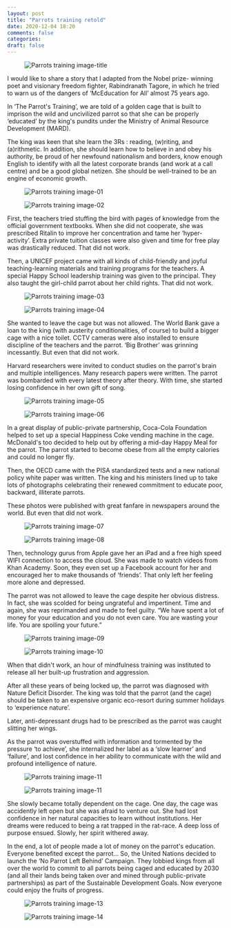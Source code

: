 ```yaml
---
layout: post
title: "Parrots training retold"
date: 2020-12-04 18:20
comments: false
categories:
draft: false
---
```


<figure>
 <img src="{{ site.url }}/assets/parrots-training/title.png" alt="Parrots training image-title">
</figure>

I would like to share a story that I adapted from the Nobel prize- winning poet and visionary freedom fighter, Rabindranath Tagore, in which he tried to warn us of the dangers of ‘McEducation for All’ almost 75 years ago.

In ‘The Parrot's Training’, we are told of a golden cage that is built to imprison the wild and uncivilized parrot so that she can be properly ‘educated’ by the king's pundits under the Ministry of Animal Resource Development (MARD).

The king was keen that she learn the 3Rs : reading, (w)riting, and (a)rithmetic. In addition, she should learn how to believe in and obey his authority, be proud of her newfound nationalism and borders, know enough English to identify with all the latest corporate brands (and work at a call centre) and be a good global netizen. She should be well-trained to be an engine of economic growth.

<figure>
 <img src="{{ site.url }}/assets/parrots-training/01.png" alt="Parrots training image-01">
</figure>
<figure>
 <img src="{{ site.url }}/assets/parrots-training/02.png" alt="Parrots training image-02">
</figure>

First, the teachers tried stuffing the bird with pages of knowledge from the official government textbooks. When she did not cooperate, she was prescribed Ritalin to improve her concentration and tame her
‘hyper-activity’. Extra private tuition classes were also given and time for free play was drastically reduced. That did not work.

Then, a UNICEF project came with all kinds of child-friendly and joyful teaching-learning materials and training programs for the teachers. A special Happy School leadership training was given to the principal. They also taught the girl-child parrot about her child rights. That did not work.

<figure>
 <img src="{{ site.url }}/assets/parrots-training/03.png" alt="Parrots training image-03">
</figure>
<figure>
 <img src="{{ site.url }}/assets/parrots-training/04.png" alt="Parrots training image-04">
</figure>

She wanted to leave the cage but was not allowed. The World Bank gave a loan to the king (with austerity conditionalities, of course) to build a bigger cage with a nice toilet. CCTV cameras were also installed to ensure discipline of the teachers and the parrot. ‘Big Brother’ was grinning incessantly. But even that did not work.

Harvard researchers were invited to conduct studies on the parrot's brain and multiple intelligences. Many research papers were written. The parrot was bombarded with every latest theory after theory. With time, she started losing confidence in her own gift of song.

<figure>
 <img src="{{ site.url }}/assets/parrots-training/05.png" alt="Parrots training image-05">
</figure>
<figure>
 <img src="{{ site.url }}/assets/parrots-training/06.png" alt="Parrots training image-06">
</figure>

In a great display of public-private partnership, Coca-Cola Foundation helped to set up a special Happiness Coke vending machine in the cage. McDonald's too decided to help out by offering a mid-day Happy Meal for the parrot. The parrot started to become obese from all the empty calories and could no longer fly.

Then, the OECD came with the PISA standardized tests and a new national policy white paper was written. The king and his ministers lined up to take lots of photographs celebrating their renewed commitment to educate poor, backward, illiterate parrots.

These photos were published with great fanfare in newspapers around the world. But even that did not work.

<figure>
 <img src="{{ site.url }}/assets/parrots-training/07.png" alt="Parrots training image-07">
</figure>
<figure>
 <img src="{{ site.url }}/assets/parrots-training/08.png" alt="Parrots training image-08">
</figure>

Then, technology gurus from Apple gave her an iPad and a free high speed WIFI connection to access the cloud. She was made to watch videos from Khan Academy. Soon, they even set up a Facebook account for her and encouraged her to make thousands of ‘friends’. That only left her feeling more alone and depressed.

The parrot was not allowed to leave the cage despite her obvious distress. In fact, she was scolded for being ungrateful and impertinent. Time and again, she was reprimanded and made to feel guilty. “We have spent a lot of money for your education and you do not even care. You are wasting your life. You are spoiling your future.”

<figure>
 <img src="{{ site.url }}/assets/parrots-training/09.png" alt="Parrots training image-09">
</figure>
<figure>
 <img src="{{ site.url }}/assets/parrots-training/10.png" alt="Parrots training image-10">
</figure>

When that didn't work, an hour of mindfulness training was instituted to release all her built-up frustration and aggression.

After all these years of being locked up, the parrot was diagnosed with Nature Deficit Disorder. The king was told that the parrot (and the cage) should be taken to an expensive organic eco-resort during summer holidays to ‘experience nature’.

Later, anti-depressant drugs had to be prescribed as the parrot was caught slitting her wings.

As the parrot was overstuffed with information and tormented by the pressure ‘to achieve’, she internalized her label as a ‘slow learner’ and ‘failure’, and lost confidence in her ability to communicate with the wild and profound intelligence of nature.

<figure>
 <img src="{{ site.url }}/assets/parrots-training/11.png" alt="Parrots training image-11">
</figure>
<figure>
 <img src="{{ site.url }}/assets/parrots-training/13.png" alt="Parrots training image-11">
</figure>

She slowly became totally dependent on the cage. One day, the cage was accidently left open but she was afraid to venture out. She had lost confidence in her natural capacities to learn without institutions.
Her dreams were reduced to being a rat trapped in the rat-race. A deep loss of purpose ensued. Slowly, her spirit withered away.

In the end, a lot of people made a lot of money on the parrot's education. Everyone benefited except the parrot...
So, the United Nations decided to launch the ‘No Parrot Left Behind’ Campaign. They lobbied kings from all over the world to commit to all parrots being caged and educated by 2030 (and all their lands being taken over and mined through public-private partnerships) as part of the Sustainable Development Goals. Now everyone could enjoy the fruits of progress.

<figure>
 <img src="{{ site.url }}/assets/parrots-training/13.png" alt="Parrots training image-13">
</figure>
<figure>
 <img src="{{ site.url }}/assets/parrots-training/14.png" alt="Parrots training image-14">
</figure>
